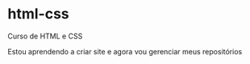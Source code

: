 # html-css
Curso de HTML e CSS

Estou aprendendo a criar site e agora vou gerenciar meus repositórios

